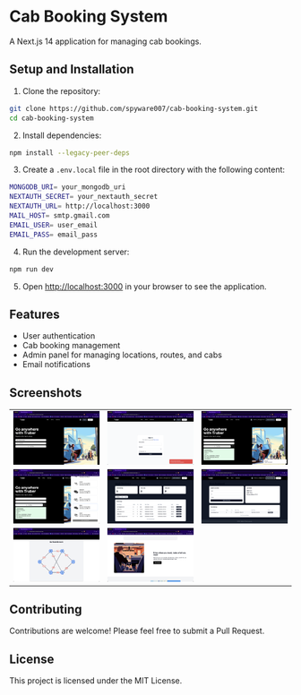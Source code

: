 # Cab Booking System

A Next.js 14 application for managing cab bookings.

## Setup and Installation

1. Clone the repository:

```bash
git clone https://github.com/spyware007/cab-booking-system.git
cd cab-booking-system
```

2. Install dependencies:

```bash
npm install --legacy-peer-deps
```

3. Create a `.env.local` file in the root directory with the following content:

```bash
MONGODB_URI= your_mongodb_uri
NEXTAUTH_SECRET= your_nextauth_secret
NEXTAUTH_URL= http://localhost:3000
MAIL_HOST= smtp.gmail.com
EMAIL_USER= user_email
EMAIL_PASS= email_pass
```

4. Run the development server:

```bash
npm run dev
```

5. Open [http://localhost:3000](http://localhost:3000) in your browser to see the application.

## Features

- User authentication
- Cab booking management
- Admin panel for managing locations, routes, and cabs
- Email notifications

## Screenshots

<table>
<tr>
 <td><img src="readme_assets/image1.png" width="250" alt="Home Page"></td>
 <td><img src="readme_assets/image2.png" width="250" alt="Booking Form"></td>
 <td><img src="readme_assets/image3.png" width="250" alt="Admin Dashboard"></td>
</tr>
<tr>
 <td><img src="readme_assets/image4.png" width="250" alt="Location Management"></td>
 <td><img src="readme_assets/image5.png" width="250" alt="Route Management"></td>
 <td><img src="readme_assets/image6.png" width="250" alt="Cab Management"></td>
</tr>
<tr>
 <td><img src="readme_assets/image7.png" width="250" alt="Booking History"></td>
 <td><img src="readme_assets/image8.png" width="250" alt="User Profile"></td>
 <td></td>
</tr>
</table>

## Contributing

Contributions are welcome! Please feel free to submit a Pull Request.

## License

This project is licensed under the MIT License.
